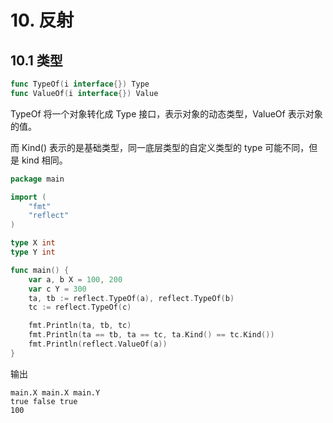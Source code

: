 # 10. 反射

## 10.1 类型

```go
func TypeOf(i interface{}) Type
func ValueOf(i interface{}) Value
```

TypeOf 将一个对象转化成 Type 接口，表示对象的动态类型，ValueOf 表示对象的值。

而 Kind() 表示的是基础类型，同一底层类型的自定义类型的 type 可能不同，但是 kind 相同。

```go
package main

import (
	"fmt"
	"reflect"
)

type X int
type Y int

func main() {
	var a, b X = 100, 200
	var c Y = 300
	ta, tb := reflect.TypeOf(a), reflect.TypeOf(b)
	tc := reflect.TypeOf(c)

	fmt.Println(ta, tb, tc)
	fmt.Println(ta == tb, ta == tc, ta.Kind() == tc.Kind())
	fmt.Println(reflect.ValueOf(a))
}
```

输出

```shell
main.X main.X main.Y
true false true
100
```

